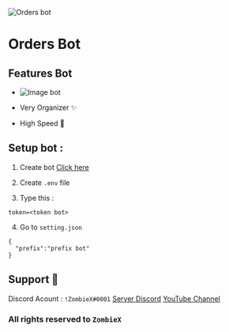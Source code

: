 ![Orders bot ](https://b.top4top.io/p_2021u2kel0.jpg)


# Orders Bot 

## Features Bot
* ![Image bot ](https://d.top4top.io/p_2019ao3u20.jpg )


* Very Organizer ✨
* High Speed 🚀

## Setup bot :

1. Create bot [Click here](https://discord.com/developers/applications)


2. Create `.env` file
3. Type this :
```
token=<token bot>
```
4. Go to `setting.json`
```
{
  "prefix":"prefix bot"
} 
```

## Support 💠
Discord Acount : `!ZombieX#0001`
[Server Discord](https://discord.gg/crJx77aEsq)
[YouTube Channel](https://youtube.com/channel/UC0A5FZItuziL5iWIinQeKcQ)

### All rights reserved to `ZombieX` 
